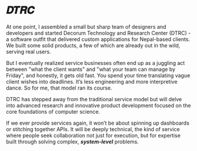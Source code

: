 # 𝑫𝑻𝑹𝑪

At one point, I assembled a small but sharp team of designers and developers and started Decorum Technology and Research Center (DTRC) - a software outfit that delivered custom applications for Nepal-based clients.
We built some solid products, a few of which are already out in the wild, serving real users.

But I eventually realized service businesses often end up as a juggling act between "what the client wants" and "what your team can manage by Friday", and honestly, it gets old fast. You spend your time translating vague client wishes into deadlines. It’s less engineering and more interpretive dance. So for me, that model ran its course.

DTRC has stepped away from the traditional service model but will delve into advanced research and innovative product development focused on the core foundations of computer science.

If we ever provide services again, it won’t be about spinning up dashboards or stitching together APIs. It will be deeply technical, the kind of service where people seek collaboration not just for execution, but for expertise built through solving complex, ***system-level*** problems.

